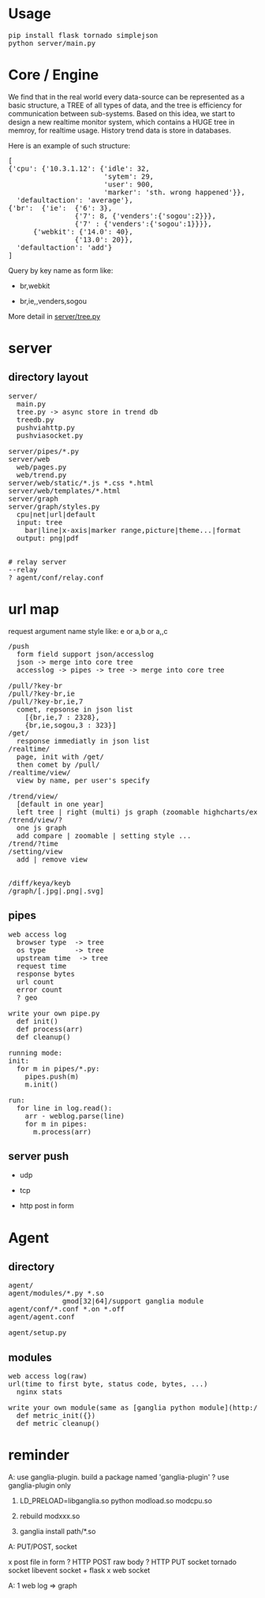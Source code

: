 Usage
=====
<pre>
pip install flask tornado simplejson
python server/main.py
</pre>


Core / Engine
=============
We find that in the real world every data-source can be represented as a basic structure, a TREE of all types of data, and the tree is efficiency for communication between sub-systems. Based on this idea, we start to design a new realtime monitor system, which contains a HUGE tree in memroy, for realtime usage. History trend data is store in databases.

Here is an example of such structure:
<pre>
[
{'cpu': {'10.3.1.12': {'idle': 32,
                       'sytem': 29,
                       'user': 900,
                       'marker': 'sth. wrong happened'}},
  'defaultaction': 'average'},
{'br':  {'ie':  {'6': 3},
                {'7': 8, {'venders':{'sogou':2}}},
                {'7' : {'venders':{'sogou':1}}}},
      {'webkit': {'14.0': 40},
                {'13.0': 20}},
  'defaultaction': 'add'}
]
</pre>

Query by key name as form like:

* br,webkit

* br,ie,,venders,sogou


More detail in [server/tree.py](blob/master/server/tree.py)



server
======
directory layout
-----------------
<pre>
server/
  main.py
  tree.py -> async store in trend db
  treedb.py
  pushviahttp.py
  pushviasocket.py

server/pipes/*.py
server/web
  web/pages.py
  web/trend.py
server/web/static/*.js *.css *.html
server/web/templates/*.html
server/graph
server/graph/styles.py
  cpu|net|url|default
  input: tree
    bar|line|x-axis|marker range,picture|theme...|format
  output: png|pdf


# relay server
--relay
? agent/conf/relay.conf
</pre>

url map
=======
request argument name style like: e or a,b or a,,c
<pre>
/push
  form field support json/accesslog
  json -> merge into core tree
  accesslog -> pipes -> tree -> merge into core tree

/pull/?key-br
/pull/?key-br,ie
/pull/?key-br,ie,7
  comet, repsonse in json list
    [{br,ie,7 : 2328},
    {br,ie,sogou,3 : 323}]
/get/<name>
  response immediatly in json list
/realtime/<key>
  page, init with /get/<key>
  then comet by /pull/<key>
/realtime/view/<key>
  view by name, per user's specify

/trend/view/
  [default in one year]
  left tree | right (multi) js graph (zoomable highcharts/examples/dynamic-master-detail.htm)
/trend/view/<name>?
  one js graph
  add compare | zoomable | setting style ...
/trend/<name>?time
/setting/view
  add | remove view


/diff/keya/keyb
/graph/<name>[.jpg|.png|.svg]
</pre>

pipes
------
<pre>web access log
  browser type  -> tree
  os type       -> tree
  upstream time  -> tree
  request time
  response bytes
  url count
  error count
  ? geo

write your own pipe.py
  def init()
  def process(arr)
  def cleanup()

running mode:
init:
  for m in pipes/*.py:
    pipes.push(m)
    m.init()

run:
  for line in log.read():
    arr - weblog.parse(line)
    for m in pipes:
      m.process(arr)	
</pre>

server push
-----------
* udp

* tcp

* http post in form



Agent
=====
directory
---------
<pre>
agent/
agent/modules/*.py *.so  
             gmod[32|64]/support ganglia module
agent/conf/*.conf *.on *.off
agent/agent.conf

agent/setup.py
</pre>

modules
-------
<pre>
web access log(raw)
url(time to first byte, status code, bytes, ...)
  nginx stats

write your own module(same as [ganglia python module](http://sourceforge.net/apps/trac/ganglia/wiki/ganglia_gmond_python_modules#WritingcustomPythonmodules)):
  def metric_init({})
  def metric_cleanup()
</pre>

reminder 
=====================
A: use ganglia-plugin.
build a package named 'ganglia-plugin'
? use ganglia-plugin only

1) LD_PRELOAD=libganglia.so python
  modload.so
  modcpu.so

2) rebuild modxxx.so
3) ganglia install path/*.so 



A: PUT/POST, socket

x post file in form
? HTTP POST raw body
? HTTP PUT
 socket
  tornado socket
  libevent socket + flask
x web socket

A:
1 web log => graph
 


